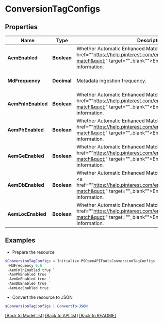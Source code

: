 # ConversionTagConfigs
## Properties

Name | Type | Description | Notes
------------ | ------------- | ------------- | -------------
**AemEnabled** | **Boolean** | Whether Automatic Enhanced Match email is enabled. See &lt;a href&#x3D;&quot;&quot;https://help.pinterest.com/en/business/article/enhanced-match&quot;&quot; target&#x3D;&quot;&quot;_blank&quot;&quot;&gt;Enhanced match&lt;/a&gt; for more information. | [optional] [default to $false]
**MdFrequency** | **Decimal** | Metadata ingestion frequency. | [optional] [default to 1]
**AemFnlnEnabled** | **Boolean** | Whether Automatic Enhanced Match name is enabled. See &lt;a href&#x3D;&quot;&quot;https://help.pinterest.com/en/business/article/enhanced-match&quot;&quot; target&#x3D;&quot;&quot;_blank&quot;&quot;&gt;Enhanced match&lt;/a&gt; for more information. | [optional] [default to $false]
**AemPhEnabled** | **Boolean** | Whether Automatic Enhanced Match phone is enabled. See &lt;a href&#x3D;&quot;&quot;https://help.pinterest.com/en/business/article/enhanced-match&quot;&quot; target&#x3D;&quot;&quot;_blank&quot;&quot;&gt;Enhanced match&lt;/a&gt; for more information. | [optional] [default to $false]
**AemGeEnabled** | **Boolean** | Whether Automatic Enhanced Match gender is enabled. See &lt;a href&#x3D;&quot;&quot;https://help.pinterest.com/en/business/article/enhanced-match&quot;&quot; target&#x3D;&quot;&quot;_blank&quot;&quot;&gt;Enhanced match&lt;/a&gt; for more information. | [optional] [default to $false]
**AemDbEnabled** | **Boolean** | Whether Automatic Enhanced Match birthdate is enabled. See &lt;a href&#x3D;&quot;&quot;https://help.pinterest.com/en/business/article/enhanced-match&quot;&quot; target&#x3D;&quot;&quot;_blank&quot;&quot;&gt;Enhanced match&lt;/a&gt; for more information. | [optional] [default to $false]
**AemLocEnabled** | **Boolean** | Whether Automatic Enhanced Match location is enabled. See &lt;a href&#x3D;&quot;&quot;https://help.pinterest.com/en/business/article/enhanced-match&quot;&quot; target&#x3D;&quot;&quot;_blank&quot;&quot;&gt;Enhanced match&lt;/a&gt; for more information. | [optional] [default to $false]

## Examples

- Prepare the resource
```powershell
$ConversionTagConfigs = Initialize-PSOpenAPIToolsConversionTagConfigs  -AemEnabled true `
 -MdFrequency 0.6 `
 -AemFnlnEnabled true `
 -AemPhEnabled true `
 -AemGeEnabled true `
 -AemDbEnabled true `
 -AemLocEnabled true
```

- Convert the resource to JSON
```powershell
$ConversionTagConfigs | ConvertTo-JSON
```

[[Back to Model list]](../README.md#documentation-for-models) [[Back to API list]](../README.md#documentation-for-api-endpoints) [[Back to README]](../README.md)

